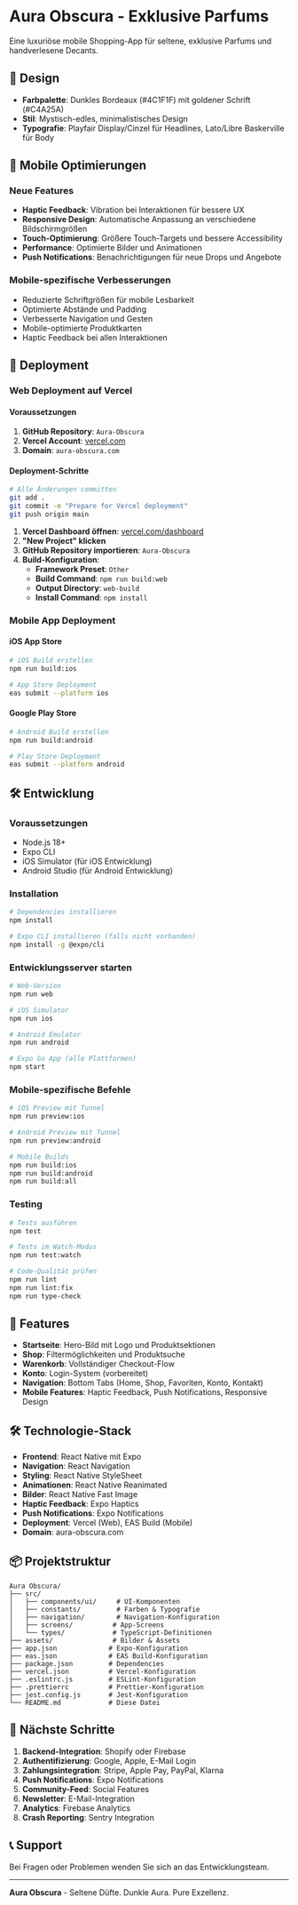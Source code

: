 # Aura Obscura - Exklusive Parfums

Eine luxuriöse mobile Shopping-App für seltene, exklusive Parfums und handverlesene Decants.

## 🎨 Design

- **Farbpalette**: Dunkles Bordeaux (#4C1F1F) mit goldener Schrift (#C4A25A)
- **Stil**: Mystisch-edles, minimalistisches Design
- **Typografie**: Playfair Display/Cinzel für Headlines, Lato/Libre Baskerville für Body

## 📱 Mobile Optimierungen

### Neue Features
- **Haptic Feedback**: Vibration bei Interaktionen für bessere UX
- **Responsive Design**: Automatische Anpassung an verschiedene Bildschirmgrößen
- **Touch-Optimierung**: Größere Touch-Targets und bessere Accessibility
- **Performance**: Optimierte Bilder und Animationen
- **Push Notifications**: Benachrichtigungen für neue Drops und Angebote

### Mobile-spezifische Verbesserungen
- Reduzierte Schriftgrößen für mobile Lesbarkeit
- Optimierte Abstände und Padding
- Verbesserte Navigation und Gesten
- Mobile-optimierte Produktkarten
- Haptic Feedback bei allen Interaktionen

## 🚀 Deployment

### Web Deployment auf Vercel

#### Voraussetzungen

1. **GitHub Repository**: `Aura-Obscura`
2. **Vercel Account**: [vercel.com](https://vercel.com)
3. **Domain**: `aura-obscura.com`

#### Deployment-Schritte

```bash
# Alle Änderungen committen
git add .
git commit -m "Prepare for Vercel deployment"
git push origin main
```

1. **Vercel Dashboard öffnen**: [vercel.com/dashboard](https://vercel.com/dashboard)
2. **"New Project" klicken**
3. **GitHub Repository importieren**: `Aura-Obscura`
4. **Build-Konfiguration**:
   - **Framework Preset**: `Other`
   - **Build Command**: `npm run build:web`
   - **Output Directory**: `web-build`
   - **Install Command**: `npm install`

### Mobile App Deployment

#### iOS App Store
```bash
# iOS Build erstellen
npm run build:ios

# App Store Deployment
eas submit --platform ios
```

#### Google Play Store
```bash
# Android Build erstellen
npm run build:android

# Play Store Deployment
eas submit --platform android
```

## 🛠 Entwicklung

### Voraussetzungen
- Node.js 18+
- Expo CLI
- iOS Simulator (für iOS Entwicklung)
- Android Studio (für Android Entwicklung)

### Installation
```bash
# Dependencies installieren
npm install

# Expo CLI installieren (falls nicht vorhanden)
npm install -g @expo/cli
```

### Entwicklungsserver starten
```bash
# Web-Version
npm run web

# iOS Simulator
npm run ios

# Android Emulator
npm run android

# Expo Go App (alle Plattformen)
npm start
```

### Mobile-spezifische Befehle
```bash
# iOS Preview mit Tunnel
npm run preview:ios

# Android Preview mit Tunnel
npm run preview:android

# Mobile Builds
npm run build:ios
npm run build:android
npm run build:all
```

### Testing
```bash
# Tests ausführen
npm test

# Tests im Watch-Modus
npm run test:watch

# Code-Qualität prüfen
npm run lint
npm run lint:fix
npm run type-check
```

## 📱 Features

- **Startseite**: Hero-Bild mit Logo und Produktsektionen
- **Shop**: Filtermöglichkeiten und Produktsuche
- **Warenkorb**: Vollständiger Checkout-Flow
- **Konto**: Login-System (vorbereitet)
- **Navigation**: Bottom Tabs (Home, Shop, Favoriten, Konto, Kontakt)
- **Mobile Features**: Haptic Feedback, Push Notifications, Responsive Design

## 🛠 Technologie-Stack

- **Frontend**: React Native mit Expo
- **Navigation**: React Navigation
- **Styling**: React Native StyleSheet
- **Animationen**: React Native Reanimated
- **Bilder**: React Native Fast Image
- **Haptic Feedback**: Expo Haptics
- **Push Notifications**: Expo Notifications
- **Deployment**: Vercel (Web), EAS Build (Mobile)
- **Domain**: aura-obscura.com

## 📦 Projektstruktur

```
Aura Obscura/
├── src/
│   ├── components/ui/     # UI-Komponenten
│   ├── constants/         # Farben & Typografie
│   ├── navigation/        # Navigation-Konfiguration
│   ├── screens/          # App-Screens
│   └── types/            # TypeScript-Definitionen
├── assets/               # Bilder & Assets
├── app.json             # Expo-Konfiguration
├── eas.json             # EAS Build-Konfiguration
├── package.json         # Dependencies
├── vercel.json          # Vercel-Konfiguration
├── .eslintrc.js         # ESLint-Konfiguration
├── .prettierrc          # Prettier-Konfiguration
├── jest.config.js       # Jest-Konfiguration
└── README.md            # Diese Datei
```

## 🔧 Nächste Schritte

1. **Backend-Integration**: Shopify oder Firebase
2. **Authentifizierung**: Google, Apple, E-Mail Login
3. **Zahlungsintegration**: Stripe, Apple Pay, PayPal, Klarna
4. **Push Notifications**: Expo Notifications
5. **Community-Feed**: Social Features
6. **Newsletter**: E-Mail-Integration
7. **Analytics**: Firebase Analytics
8. **Crash Reporting**: Sentry Integration

## 📞 Support

Bei Fragen oder Problemen wenden Sie sich an das Entwicklungsteam.

---

**Aura Obscura** - Seltene Düfte. Dunkle Aura. Pure Exzellenz. 